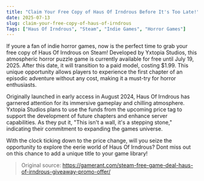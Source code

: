 ```yaml
---
title: "Claim Your Free Copy of Haus Of Irndrous Before It's Too Late!"
date: 2025-07-13
slug: claim-your-free-copy-of-haus-of-irndrous
Tags: ["Haus Of Irndrous", "Steam", "Indie Games", "Horror Games"]
---
```


If youre a fan of indie horror games, now is the perfect time to grab your free copy of Haus Of Irndrous on Steam! Developed by Yxtopia Studios, this atmospheric horror puzzle game is currently available for free until July 19, 2025. After this date, it will transition to a paid model, costing $1.99. This unique opportunity allows players to experience the first chapter of an episodic adventure without any cost, making it a must-try for horror enthusiasts.

Originally launched in early access in August 2024, Haus Of Irndrous has garnered attention for its immersive gameplay and chilling atmosphere. Yxtopia Studios plans to use the funds from the upcoming price tag to support the development of future chapters and enhance server capabilities. As they put it, "This isn't a wall, it's a stepping stone," indicating their commitment to expanding the games universe.

With the clock ticking down to the price change, will you seize the opportunity to explore the eerie world of Haus Of Irndrous? Dont miss out on this chance to add a unique title to your game library!

> Original source: https://gamerant.com/steam-free-game-deal-haus-of-irndrous-giveaway-promo-offer/